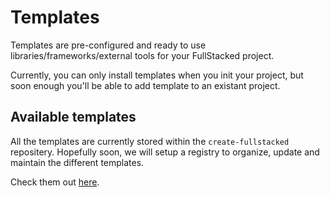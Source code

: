 # Templates

Templates are pre-configured and ready to use libraries/frameworks/external tools for  your FullStacked project. 

Currently, you can only install templates when you init your project, but soon enough you'll be able to add template to an existant project.

## Available templates

All the templates are currently stored within the `create-fullstacked` repositery. Hopefully soon, we will setup a registry to organize, update and maintain the different templates.

Check them out [here](https://github.com/cplepage/create-fullstacked/tree/main/templates).
